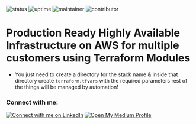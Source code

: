 ![status](https://img.shields.io/badge/status-up-green) ![uptime](https://img.shields.io/badge/uptime-100%25-green) ![maintainer](https://img.shields.io/badge/maintainer-dhsoni-blue) ![contributor](https://img.shields.io/badge/contributor-apandey-blue)

# Production Ready Highly Available Infrastructure on AWS for multiple customers using Terraform Modules

* You just need to create a directory for the stack name & inside that directory create `terraform.tfvars` with the required parameters rest of the things will be managed by automation! 

### Connect with me:
[![Connect with me on LinkedIn](https://img.shields.io/badge/LinkedIn-Connect-blue?style=for-the-badge&logo=linkedin)](https://www.linkedin.com/in/dhruvinksoni/) [![Open My Medium Profile](https://img.shields.io/badge/Medium-Profile-blue?style=for-the-badge&logo=medium)](https://medium.com/@dksoni4530)

